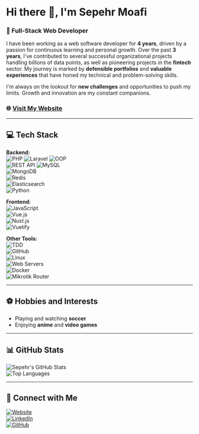 # Hi there 👋, I'm Sepehr Moafi

### 🚀 Full-Stack Web Developer  
I have been working as a web software developer for **4 years**, driven by a passion for continuous learning and personal growth. Over the past **3 years**, I've contributed to several successful organizational projects handling billions of data points, as well as pioneering projects in the **fintech** sector. My journey is marked by **defensible portfolios** and **valuable experiences** that have honed my technical and problem-solving skills. 

I'm always on the lookout for **new challenges** and opportunities to push my limits. Growth and innovation are my constant companions.

### 🌐 [Visit My Website](https://sepehrmoafi.com/)

---

## 💻 Tech Stack  

**Backend:**  
![PHP](https://img.shields.io/badge/PHP-777BB4?style=for-the-badge&logo=php&logoColor=white) 
![Laravel](https://img.shields.io/badge/Laravel-FF2D20?style=for-the-badge&logo=laravel&logoColor=white) 
![OOP](https://img.shields.io/badge/OOP-007396?style=for-the-badge)  
![REST API](https://img.shields.io/badge/REST%20API-0078D7?style=for-the-badge) 
![MySQL](https://img.shields.io/badge/MySQL-4479A1?style=for-the-badge&logo=mysql&logoColor=white)  
![MongoDB](https://img.shields.io/badge/MongoDB-47A248?style=for-the-badge&logo=mongodb&logoColor=white)  
![Redis](https://img.shields.io/badge/Redis-DC382D?style=for-the-badge&logo=redis&logoColor=white)  
![Elasticsearch](https://img.shields.io/badge/Elasticsearch-005571?style=for-the-badge&logo=elasticsearch&logoColor=white)  
![Python](https://img.shields.io/badge/Python-3776AB?style=for-the-badge&logo=python&logoColor=white)  

**Frontend:**  
![JavaScript](https://img.shields.io/badge/JavaScript-F7DF1E?style=for-the-badge&logo=javascript&logoColor=black)  
![Vue.js](https://img.shields.io/badge/Vue.js-4FC08D?style=for-the-badge&logo=vue.js&logoColor=white)  
![Nuxt.js](https://img.shields.io/badge/Nuxt.js-00DC82?style=for-the-badge&logo=nuxt.js&logoColor=white)  
![Vuetify](https://img.shields.io/badge/Vuetify-1867C0?style=for-the-badge&logo=vuetify&logoColor=white)  

**Other Tools:**  
![TDD](https://img.shields.io/badge/TDD-blue?style=for-the-badge)  
![GitHub](https://img.shields.io/badge/GitHub-181717?style=for-the-badge&logo=github&logoColor=white)  
![Linux](https://img.shields.io/badge/Linux-FCC624?style=for-the-badge&logo=linux&logoColor=black)  
![Web Servers](https://img.shields.io/badge/Web%20Servers-4285F4?style=for-the-badge)  
![Docker](https://img.shields.io/badge/Docker-2496ED?style=for-the-badge&logo=docker&logoColor=white)  
![Mikrotik Router](https://img.shields.io/badge/Mikrotik-DD1B16?style=for-the-badge)  

---

## ⚽ Hobbies and Interests  
- Playing and watching **soccer**  
- Enjoying **anime** and **video games**  

---

## 📊 GitHub Stats  
![Sepehr's GitHub Stats](https://github-readme-stats.vercel.app/api?username=smoafi&show_icons=true&theme=radical)  
![Top Languages](https://github-readme-stats.vercel.app/api/top-langs/?username=smoafi&layout=compact&theme=radical)  

---

## 🤝 Connect with Me  
[![Website](https://img.shields.io/badge/Website-4285F4?style=for-the-badge&logo=google-chrome&logoColor=white)](https://sepehrmoafi.com/)  
[![LinkedIn](https://img.shields.io/badge/LinkedIn-0A66C2?style=for-the-badge&logo=linkedin&logoColor=white)](https://www.linkedin.com/in/sepehrmoafi)  
[![GitHub](https://img.shields.io/badge/GitHub-181717?style=for-the-badge&logo=github&logoColor=white)](https://github.com/smoafi)  
